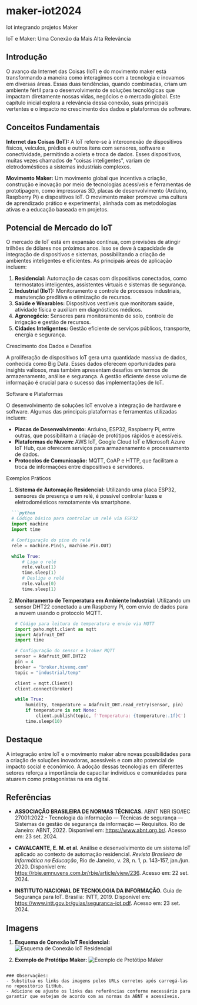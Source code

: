 # maker-iot2024
Iot integrando projetos Maker 

IoT e Maker: Uma Conexão da Mais Alta Relevância

## Introdução

O avanço da Internet das Coisas (IoT) e do movimento maker está transformando a maneira como interagimos com a tecnologia e inovamos em diversas áreas. Essas duas tendências, quando combinadas, criam um ambiente fértil para o desenvolvimento de soluções tecnológicas que impactam diretamente nossas vidas, negócios e o mercado global. Este capítulo inicial explora a relevância dessa conexão, suas principais vertentes e o impacto no crescimento dos dados e plataformas de software.

## Conceitos Fundamentais

**Internet das Coisas (IoT):** A IoT refere-se à interconexão de dispositivos físicos, veículos, prédios e outros itens com sensores, software e conectividade, permitindo a coleta e troca de dados. Esses dispositivos, muitas vezes chamados de "coisas inteligentes", variam de eletrodomésticos a sistemas industriais complexos.

**Movimento Maker:** Um movimento global que incentiva a criação, construção e inovação por meio de tecnologias acessíveis e ferramentas de prototipagem, como impressoras 3D, placas de desenvolvimento (Arduino, Raspberry Pi) e dispositivos IoT. O movimento maker promove uma cultura de aprendizado prático e experimental, alinhada com as metodologias ativas e a educação baseada em projetos.

## Potencial de Mercado do IoT

O mercado de IoT está em expansão contínua, com previsões de atingir trilhões de dólares nos próximos anos. Isso se deve à capacidade de integração de dispositivos e sistemas, possibilitando a criação de ambientes inteligentes e eficientes. As principais áreas de aplicação incluem:

1. **Residencial:** Automação de casas com dispositivos conectados, como termostatos inteligentes, assistentes virtuais e sistemas de segurança.
2. **Industrial (IIoT):** Monitoramento e controle de processos industriais, manutenção preditiva e otimização de recursos.
3. **Saúde e Wearables:** Dispositivos vestíveis que monitoram saúde, atividade física e auxiliam em diagnósticos médicos.
4. **Agronegócio:** Sensores para monitoramento de solo, controle de irrigação e gestão de recursos.
5. **Cidades Inteligentes:** Gestão eficiente de serviços públicos, transporte, energia e segurança.

Crescimento dos Dados e Desafios

A proliferação de dispositivos IoT gera uma quantidade massiva de dados, conhecida como Big Data. Esses dados oferecem oportunidades para insights valiosos, mas também apresentam desafios em termos de armazenamento, análise e segurança. A gestão eficiente desse volume de informação é crucial para o sucesso das implementações de IoT.

Software e Plataformas

O desenvolvimento de soluções IoT envolve a integração de hardware e software. Algumas das principais plataformas e ferramentas utilizadas incluem:

- **Placas de Desenvolvimento:** Arduino, ESP32, Raspberry Pi, entre outras, que possibilitam a criação de protótipos rápidos e acessíveis.
- **Plataformas de Nuvem:** AWS IoT, Google Cloud IoT e Microsoft Azure IoT Hub, que oferecem serviços para armazenamento e processamento de dados.
- **Protocolos de Comunicação:** MQTT, CoAP e HTTP, que facilitam a troca de informações entre dispositivos e servidores.

Exemplos Práticos

1. **Sistema de Automação Residencial:** Utilizando uma placa ESP32, sensores de presença e um relé, é possível controlar luzes e eletrodomésticos remotamente via smartphone.
 ```markdown  
   ```python
   # Código básico para controlar um relé via ESP32
   import machine
   import time

   # Configuração do pino do relé
   rele = machine.Pin(5, machine.Pin.OUT)

   while True:
       # Liga o relé
       rele.value(1)
       time.sleep(1)
       # Desliga o relé
       rele.value(0)
       time.sleep(1)
   ```

2. **Monitoramento de Temperatura em Ambiente Industrial:** Utilizando um sensor DHT22 conectado a um Raspberry Pi, com envio de dados para a nuvem usando o protocolo MQTT.

   ```python
   # Código para leitura de temperatura e envio via MQTT
   import paho.mqtt.client as mqtt
   import Adafruit_DHT
   import time

   # Configuração do sensor e broker MQTT
   sensor = Adafruit_DHT.DHT22
   pin = 4
   broker = "broker.hivemq.com"
   topic = "industrial/temp"

   client = mqtt.Client()
   client.connect(broker)

   while True:
       humidity, temperature = Adafruit_DHT.read_retry(sensor, pin)
       if temperature is not None:
           client.publish(topic, f'Temperatura: {temperature:.1f}C')
       time.sleep(10)
   ```

## Destaque

A integração entre IoT e o movimento maker abre novas possibilidades para a criação de soluções inovadoras, acessíveis e com alto potencial de impacto social e econômico. A adoção dessas tecnologias em diferentes setores reforça a importância de capacitar indivíduos e comunidades para atuarem como protagonistas na era digital.

## Referências

- **ASSOCIAÇÃO BRASILEIRA DE NORMAS TÉCNICAS.** ABNT NBR ISO/IEC 27001:2022 - Tecnologia da informação — Técnicas de segurança — Sistemas de gestão de segurança da informação — Requisitos. Rio de Janeiro: ABNT, 2022. Disponível em: <https://www.abnt.org.br/>. Acesso em: 23 set. 2024.

- **CAVALCANTE, E. M. et al.** Análise e desenvolvimento de um sistema IoT aplicado ao contexto de automação residencial. *Revista Brasileira de Informática na Educação*, Rio de Janeiro, v. 28, n. 1, p. 143-157, jan./jun. 2020. Disponível em: <https://rbie.emnuvens.com.br/rbie/article/view/236>. Acesso em: 22 set. 2024.

- **INSTITUTO NACIONAL DE TECNOLOGIA DA INFORMAÇÃO.** Guia de Segurança para IoT. Brasília: INTT, 2019. Disponível em: <https://www.intt.gov.br/guias/seguranca-iot.pdf>. Acesso em: 23 set. 2024.

## Imagens

1. **Esquema de Conexão IoT Residencial:**
   ![Esquema de Conexão IoT Residencial](https://github.com/seu-usuario/projeto-iot-maker/raw/main/images/iot-residencial.png)

2. **Exemplo de Protótipo Maker:**
   ![Exemplo de Protótipo Maker](https://github.com/seu-usuario/projeto-iot-maker/raw/main/images/prototipo-maker.png)
```

### Observações:
- Substitua os links das imagens pelos URLs corretos após carregá-las no repositório GitHub.
- Adicione ou ajuste os links das referências conforme necessário para garantir que estejam de acordo com as normas da ABNT e acessíveis.
